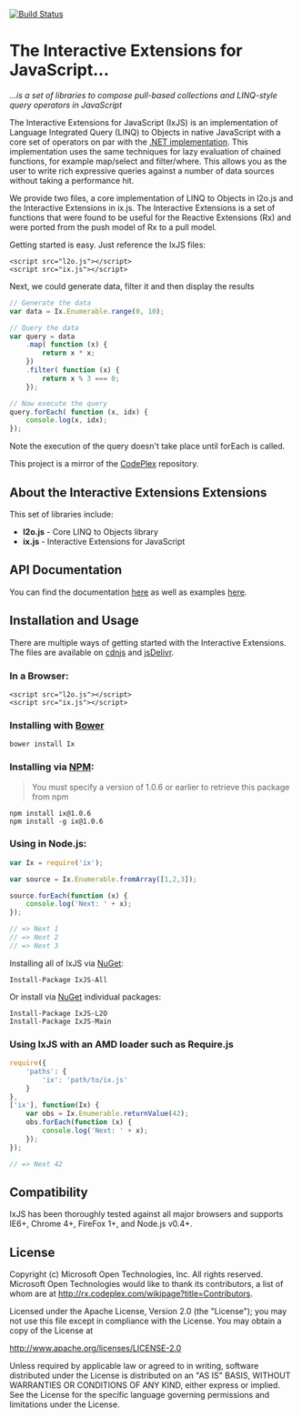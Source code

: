[![Build Status](https://travis-ci.org/Reactive-Extensions/IxJS.png)](https://travis-ci.org/Reactive-Extensions/IxJS)

# The Interactive Extensions for JavaScript... #
*...is a set of libraries to compose pull-based collections and LINQ-style query operators in JavaScript*

The Interactive Extensions for JavaScript (IxJS) is an implementation of Language Integrated Query (LINQ) to Objects in native JavaScript with a core set of operators on par with the [.NET implementation](http://msdn.microsoft.com/en-us/library/vstudio/bb397926.aspx).  This implementation uses the same techniques for lazy evaluation of chained functions, for example map/select and filter/where.  This allows you as the user to write rich expressive queries against a number of data sources without taking a performance hit.  

We provide two files, a core implementation of LINQ to Objects in l2o.js and the Interactive Extensions in ix.js.  The Interactive Extensions is a set of functions that were found to be useful for the Reactive Extensions (Rx) and were ported from the push model of Rx to a pull model.

Getting started is easy.  Just reference the IxJS files:

	<script src="l2o.js"></script>
	<script src="ix.js"></script>

Next, we could generate data, filter it and then display the results
```js
// Generate the data
var data = Ix.Enumerable.range(0, 10);

// Query the data
var query = data
	.map( function (x) {
		return x * x;
	})
	.filter( function (x) {
		return x % 3 === 0;
	});

// Now execute the query
query.forEach( function (x, idx) {
	console.log(x, idx);
});
```
Note the execution of the query doesn't take place until forEach is called.

This project is a mirror of the [CodePlex](http://rx.codeplex.com/) repository.

## About the Interactive Extensions Extensions ##

This set of libraries include:

- **l2o.js** - Core LINQ to Objects library
- **ix.js** - Interactive Extensions for JavaScript

##  API Documentation ##

You can find the documentation [here](https://github.com/Reactive-Extensions/IxJS/tree/master/doc) as well as examples [here](https://github.com/Reactive-Extensions/IxJS/tree/master/examples).

## Installation and Usage ##

There are multiple ways of getting started with the Interactive Extensions.  The files are available on [cdnjs](http://cdnjs.com/) and [jsDelivr](http://www.jsdelivr.com/#!ixjs).

### In a Browser:

    <script src="l2o.js"></script>
    <script src="ix.js"></script>

### Installing with [Bower](http://bower.io/)

	bower install Ix

### Installing via [NPM](https://npmjs.org/):

> You must specify a version of 1.0.6 or earlier to retrieve this package from npm 

    npm install ix@1.0.6
    npm install -g ix@1.0.6

### Using in Node.js:
```js
var Ix = require('ix');

var source = Ix.Enumerable.fromArray([1,2,3]);

source.forEach(function (x) {
	console.log('Next: ' + x);	
});

// => Next 1 
// => Next 2 
// => Next 3
```
Installing all of IxJS via [NuGet](http://nuget.org/):

    Install-Package IxJS-All

Or install via [NuGet](http://nuget.org/) individual packages:

    Install-Package IxJS-L2O
    Install-Package IxJS-Main

### Using IxJS with an AMD loader such as Require.js
```js
require({
    'paths': {
        'ix': 'path/to/ix.js'
    }
},
['ix'], function(Ix) {
    var obs = Ix.Enumerable.returnValue(42);
    obs.forEach(function (x) { 
    	console.log('Next: ' + x); 
	});
});

// => Next 42 
```
## Compatibility ##

IxJS has been thoroughly tested against all major browsers and supports IE6+, Chrome 4+, FireFox 1+, and Node.js v0.4+. 

## License ##

Copyright (c) Microsoft Open Technologies, Inc.  All rights reserved.
Microsoft Open Technologies would like to thank its contributors, a list
of whom are at http://rx.codeplex.com/wikipage?title=Contributors.

Licensed under the Apache License, Version 2.0 (the "License"); you
may not use this file except in compliance with the License. You may
obtain a copy of the License at

http://www.apache.org/licenses/LICENSE-2.0

Unless required by applicable law or agreed to in writing, software
distributed under the License is distributed on an "AS IS" BASIS,
WITHOUT WARRANTIES OR CONDITIONS OF ANY KIND, either express or
implied. See the License for the specific language governing permissions
and limitations under the License.